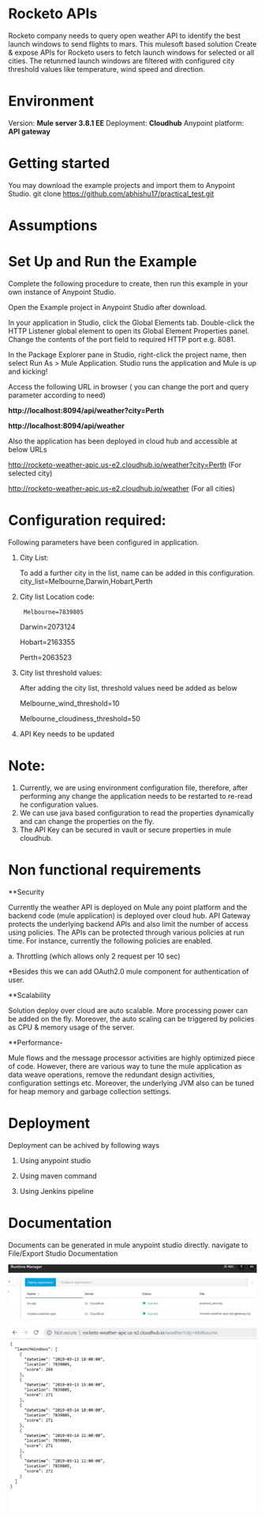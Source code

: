 # Rocketo APIs 
Rocketo company needs to query open weather API to identify the best launch windows to send flights to mars. 
This mulesoft based solution Create & expose APIs for Rocketo users to fetch launch windows for selected or all cities. The retunrned launch windows are filtered with configured city threshold values like 
temperature, wind speed and direction.

# Environment
Version: **Mule server 3.8.1 EE**
Deployment: **Cloudhub**
Anypoint platform: **API gateway** 

# Getting started
You may download the example projects and import them to Anypoint Studio.
git clone https://github.com/abhishu17/practical_test.git

# Assumptions


# Set Up and Run the Example
Complete the following procedure to create, then run this example in your own instance of Anypoint Studio. 

Open the Example project in Anypoint Studio after download.

In your application in Studio, click the Global Elements tab. Double-click the HTTP Listener global element to open its Global Element Properties panel. Change the contents of the port field to required HTTP port e.g. 8081.

In the Package Explorer pane in Studio, right-click the project name, then select Run As > Mule Application. Studio runs the application and Mule is up and kicking!

Access the following URL in browser ( you can change the port and query parameter according to need)

**http://localhost:8094/api/weather?city=Perth**

**http://localhost:8094/api/weather**

Also the application has been deployed in cloud hub and accessible at below URLs

http://rocketo-weather-apic.us-e2.cloudhub.io/weather?city=Perth (For selected city)

http://rocketo-weather-apic.us-e2.cloudhub.io/weather (For all cities)


# Configuration required:

Following parameters have been configured in application.
 
1. City List: 

   To add a further city in the list, name can be added in this configuration.
   city_list=Melbourne,Darwin,Hobart,Perth
   
2. City list Location code:

        Melbourne=7839805
	
	Darwin=2073124
	
	Hobart=2163355
	
	Perth=2063523  
    
3. City list threshold values:
    
    After adding the city list, threshold values need be added as below  	
	
	Melbourne_wind_threshold=10
	
	Melbourne_cloudiness_threshold=50
	

4. API Key needs to be updated 

# Note: 

1. Currently, we are using environment configuration file, therefore, after performing any change the application needs to be restarted to re-read he configuration values.
2. We can use java based configuration to read the properties dynamically
   and can change the properties on the fly.
3. The API Key can be secured in vault or secure properties in mule cloudhub. 

# Non functional requirements

**Security

Currently the weather API is deployed on Mule any point platform and the backend code (mule application) is deployed over cloud hub. API Gateway protects the underlying backend APIs and also limit the number of access using policies.
The APIs can be protected through various policies at run time. For instance, currently the following policies are enabled.

a.	Throttling  (which allows only 2 request per 10 sec)

*Besides this we can add OAuth2.0 mule component for authentication of user.

**Scalability

Solution deploy over cloud are auto scalable. More processing power can be added on the fly. Moreover, the auto scaling can be triggered by policies as CPU & memory usage of the server.

**Performance-

Mule flows and the message processor activities are highly optimized piece of code. However, there are various way to tune the mule application as data weave operations, remove the redundant design activities, configuration settings etc. Moreover, the underlying JVM also can be tuned for heap memory and garbage collection settings.



# Deployment

Deployment can be achived by following ways

1. Using anypoint studio

2. Using maven command

3. Using Jenkins pipeline

# Documentation
  Documents can be generated in mule anypoint studio directly.
  navigate to File/Export Studio Documentation
  
 ![alt text](https://github.com/abhishu17/practical_test/blob/master/images/RuntimeManager.jpg)
 
 ![alt text](https://github.com/abhishu17/practical_test/blob/master/images/preview.png)
  
 
